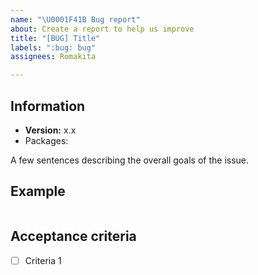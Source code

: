 ```yaml
---
name: "\U0001F41B Bug report"
about: Create a report to help us improve
title: "[BUG] Title"
labels: ":bug: bug"
assignees: Romakita

---
```


<!-- 

/!\ IMPORTANT: Before opening issue

- Please update all of your packages. I won't investigate on the issue if you are on an old version.
- Please check that you have the same version for all Ts.ED dependencies (expected the logger). Many issues are related to a misconfigured packages.
- Please provide a reproducible example (avoid screenshot, prefer copy/pasted code). The stack trace isn't enough to investigate.

If these requirements aren't checked, I WON'T INVESTIGATE (excepted if you are a PREMIUM SPONSORS!) and issue will be CLOSED!
--> 

## Information

- **Version:** x.x
- Packages:

A few sentences describing the overall goals of the issue.

## Example

```ts

```

## Acceptance criteria

- [ ] Criteria 1
